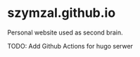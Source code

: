 # szymzal.github.io
Personal website used as second brain.

TODO:
Add Github Actions for hugo serwer
